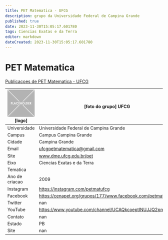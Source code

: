 ```yaml
---
title: PET Matematica - UFCG
description: grupo da Universidade Federal de Campina Grande
published: true
date: 2023-11-30T15:05:17.601780
tags: Ciencias Exatas e da Terra
editor: markdown
dateCreated: 2023-11-30T15:05:17.601780
---
```


# PET Matematica

[Publicacoes de PET Matematica - UFCG](/atividade/171PETMatematicaUFCG/feed)

| ![placeholder.png](/placeholder.png) [logo] | [foto do grupo] UFCG         |
| ------------------------------------------- | ------------------------------------------------- |
| Universidade                                | Universidade Federal de Campina Grande      |
| Campus                                      | Campus Campina Grande            |
| Cidade                                      | Campina Grande             |
| Email                                       | ufcgpetmatematica@gmail.com             |
| Site                                        | www.dme.ufcg.edu.br/pet              |
| Eixo                                        | Ciencias Exatas e da Terra              |
| Tematica                                    |           |
| Ano de criacao                              | 2009        |
| Instagram                                   | https://instagram.com/petmatufcg         |
| Facebook                                    | https://cenapet.org/grupos/177/www.facebook.com/petmatufcg          |
| Twitter                                     | nan           |
| YouTube                                     | https://www.youtube.com/channel/UCAQkcoeptINUJJQ2pnYEYiA           |
| Contato                                     | nan         |
| Estado                                      |  PB            |
| Site                                        | nan |
